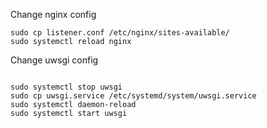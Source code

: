 Change nginx config

```
sudo cp listener.conf /etc/nginx/sites-available/
sudo systemctl reload nginx
```

Change uwsgi config

```

sudo systemctl stop uwsgi
sudo cp uwsgi.service /etc/systemd/system/uwsgi.service
sudo systemctl daemon-reload
sudo systemctl start uwsgi

```
